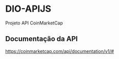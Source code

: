 # DIO-APIJS
Projeto API CoinMarketCap

## Documentação da API
https://coinmarketcap.com/api/documentation/v1/#

